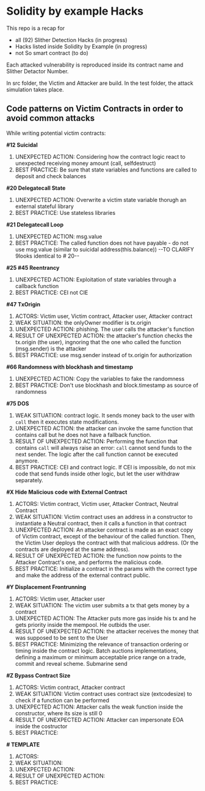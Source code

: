 # Solidity by example Hacks

This repo is a recap for 
- all (92) Slither Detection Hacks (in progress)
- Hacks listed inside Solidity by Example (in progress)
- not So smart contract (to do)

Each attacked vulnerability is reproduced inside its contract name and Slither Detactor Number.

In src folder, the Victim and Attacker are build. In the test folder, the attack simulation takes place.

## Code patterns on Victim Contracts in order to avoid common attacks

While writing potential victim contracts:

**#12 Suicidal**

1. UNEXPECTED ACTION: Considering how the contract logic react to unexpected receiving money amount (call, selfdestruct)
2. BEST PRACTICE: Be sure that state variables and functions are called to deposit and check balances

**#20 Delegatecall State**

1. UNEXPECTED ACTION: Overwrite a victim state variable thorugh an external stateful library
2. BEST PRACTICE: Use stateless libraries

**#21 Delegatecall Loop** 

1. UNEXPECTED ACTION: msg.value 
2. BEST PRACTICE: The called function does not have payable - do not use msg.value (similar to suicidal address(this.balance))
--TO CLARIFY 9looks identical to # 20--

**#25 #45 Reentrancy**

1. UNEXPECTED ACTION: Exploitation of state variables through a callback function
2. BEST PRACTICE: CEI not CIE

**#47 TxOrigin**

1. ACTORS: Victim user, Victim contract, Attacker user, Attacker contract
2. WEAK SITUATION: the onlyOwner modifier is tx.origin
3. UNEXPECTED ACTION: phishing. The user calls the attacker's function 
4. RESULT OF UNEXPECTED ACTION: the attacker's function checks the tx.origin (the user), ingnoring that the one who called the function (msg.sender) is the attacker
5. BEST PRACTICE: use msg.sender instead of tx.origin for authorization


**#66 Randomness with blockhash and timestamp**

1. UNEXPECTED ACTION: Copy the variables to fake the randomness
2. BEST PRACTICE: Don't use blockhash and block.timestamp as source of randomness

**#75 DOS**

1. WEAK SITUATION: contract logic. It sends money back to the user with `call` then it executes state modifications.
2. UNEXPECTED ACTION: the attacker can invoke the same function that contains call but he does not have a fallback function.
3. RESULT OF UNEXPECTED ACTION: Performing the function that contains `call` will always raise an error: `call` cannot send funds to the next sender. The logic after the call function cannot be executed anymore.
3. BEST PRACTICE: CEI and contract logic. If CEI is impossible, do not mix code that send funds inside other logic, but let the user withdraw separately.

**#X Hide Malicious code with External Contract**

1. ACTORS: Victim contract, Victim user, Attacker Contract, Neutral Contract
2. WEAK SITUATION: Victim contract uses an address in a constructor to instantiate a Neutral contract, then it calls a function in that contract
3. UNEXPECTED ACTION: An attacker contract is made as an exact copy of Victim contract, except of the behaviour of the called function. Then, the Victim User deploys the contract with that malicious address. (Or the contracts are deployed at the same address).
4. RESULT OF UNEXPECTED ACTION: the function now points to the Attacker Contract's one, and performs the malicious code.
5. BEST PRACTICE: Initialize a contract in the params with the correct type and make the address of the external contract public.

**#Y Displacement Frontrunning**

1. ACTORS: Victim user, Attacker user
2. WEAK SITUATION: The victim user submits a tx that gets money by a contract
3. UNEXPECTED ACTION: The Attacker puts more gas inside his tx and he gets priority inside the mempool. He outbids the user.
4. RESULT OF UNEXPECTED ACTION: the attacker receives the money that was supposed to be sent to the User
5. BEST PRACTICE: Minimizing the relevance of transaction ordering or timing inside the contract logic. Batch auctions implementations, defining a maximum or minimum acceptable price range on a trade, commit and reveal scheme. Submarine send

**#Z Bypass Contract Size**

1. ACTORS: Victim contract, Attacker contract
2. WEAK SITUATION: Victim contract uses contract size (extcodesize) to check if a function can be performed
3. UNEXPECTED ACTION: Attacker calls the weak function inside the constructor, where its size is still 0
4. RESULT OF UNEXPECTED ACTION: Attacker can impersonate EOA inside the costructor
5. BEST PRACTICE: 

**# TEMPLATE**

1. ACTORS:
2. WEAK SITUATION:
3. UNEXPECTED ACTION:
4. RESULT OF UNEXPECTED ACTION:
5. BEST PRACTICE:
